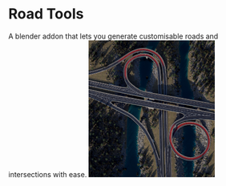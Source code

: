 # Road Tools
A blender addon that lets you generate customisable roads and intersections with ease.
<img src="docs/img/highwayrender3.png" alt="Demo" width="50%">
